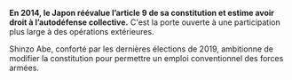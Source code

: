 **En 2014, le Japon réévalue l’article 9 de sa constitution et estime avoir droit à l’autodéfense collective.** C'est la porte ouverte à une participation plus large à des opérations extérieures.

Shinzo Abe, conforté par les dernières élections de 2019, ambitionne de modifier la constitution pour permettre un emploi conventionnel des forces armées.